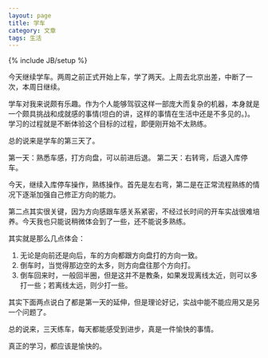 ```yaml
---
layout: page 
title: 学车  
category: 文章 
tags: 生活  
---
```


{% include JB/setup %}

今天继续学车。两周之前正式开始上车，学了两天。上周去北京出差，中断了一次，本周日继续。

学车对我来说颇有乐趣。作为个人能够驾驭这样一部庞大而复杂的机器，本身就是一个颇具挑战和成就感的事情(坦白的讲，这样的事情在生活中还是不多见的。)。学习的过程就是不断体验这个目标的过程，即便刚开始不太熟练。

总的说来是学车的第三天了。

第一天：熟悉车感，打方向盘，可以前进后退。
第二天：右转弯，后退入库停车。

今天，继续入库停车操作，熟练操作。首先是左右弯，第二是在正常流程熟练的情况下逐渐加强自己修正方向的能力。

第二点其实很关键，因为方向感跟车感关系紧密，不经过长时间的开车实战很难培养。今天我也只能说稍微体会到了一些，还不能说多熟练。

其实就是那么几点体会：
1. 无论是向前还是向后，车的方向都跟方向盘打的方向一致。
2. 倒车时，当觉得那边空的太多，则方向盘往那个方向打。
3. 倒车回来时，一般回半圈，但是这并不是教条，如果发现离线太近，则可以多打一些；若离线太远，则少打一些。

其实下面两点说白了都是第一天的延伸，但是理论好记，实战中能不能应用又是另一个问题了。

总的说来，三天练车，每天都能感受到进步，真是一件愉快的事情。

真正的学习，都应该是愉快的。